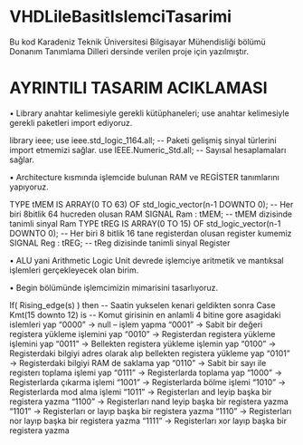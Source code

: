 # VHDLileBasitIslemciTasarimi
Bu kod Karadeniz Teknik Üniversitesi Bilgisayar Mühendisliği bölümü Donanım Tanımlama Dilleri dersinde verilen proje için yazılmıştır.
# AYRINTILI TASARIM ACIKLAMASI
•	Library anahtar kelimesiyle gerekli kütüphaneleri; use anahtar kelimesiyle gerekli paketleri import ediyoruz. 
  
  library ieee;
  use ieee.std_logic_1164.all; -- Paketi gelişmiş sinyal türlerini import etmemizi sağlar.
  use IEEE.Numeric_Std.all; -- Sayısal hesaplamaları sağlar.

•	Architecture kısmında işlemcide bulunan RAM ve REGİSTER tanımlarını yapıyoruz.
  
  TYPE tMEM IS ARRAY(0 TO 63) OF std_logic_vector(n-1 DOWNTO 0); -- Her biri 8bitlik 64 hucreden olusan RAM
  SIGNAL Ram : tMEM;  -- tMEM dizisinde tanimli sinyal Ram
  TYPE tREG IS ARRAY(0 TO 15) OF std_logic_vector(n-1 DOWNTO 0); -- Her biri 8 bitlik 16 tane registerdan olusan register kumemiz
  SIGNAL Reg : tREG; -- tReg dizisinde tanimli sinyal Register

•	ALU yani Arithmetic Logic Unit devrede işlemciye aritmetik ve mantıksal işlemleri gerçekleyecek olan birim.

•	Begin bölümünde işlemcimizin mimarisini tasarlıyoruz.

If( Rising_edge(s) ) then -- Saatin yukselen kenari geldikten sonra
Case Kmt(15 downto 12) is -- Komut girisinin en anlamli 4 bitine gore asagidaki islemleri yap
“0000” -> null – işlem yapma 
“0001” -> Sabit bir değeri registera yükleme işlemini yap
“0010” -> Registerdan registera yükleme işlemini yap
“0011” -> Bellekten registera yükleme işlemin yap
“0100” -> Registerdaki bilgiyi adres olarak alıp bellekten registera yükleme yap
“0101” -> Registerdaki bilgiyi RAM de saklama yap
“0110” -> Sabit bir sayı ile registerı toplama işlemi yap
“0111” -> Registerlarda toplama yap
“1000” -> Registerlarda çıkarma işlemi
“1001” -> Registerlarda bölme işlemi
“1010” -> Registerlarda mod alma işlemi
“1011” -> Registerları and leyip başka bir registera yazma
“1100” -> Registerları nand leyip başka bir registera yazma
“1101” -> Registerları or layıp başka bir registera yazma
“1110” -> Registerları nor layıp başka bir registera yazma 
“1111” -> Registerları xor layıp başka bir registera yazma

